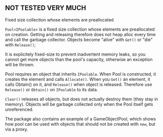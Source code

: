 ## NOT TESTED VERY MUCH

Fixed size collection whose elements are preallocated

`Pool<IPoolable>` is a fixed size collection whose elements are preallocated on creation.
Getting and releasing therefore does not heap alloc every time and call the garbage collector.
Objects become "alive" with `Get()` or "die" with `Release()`;

It is explicitely fixed-size to prevent inadvertent memory leaks, 
so you cannot get more objects than the pool's capacity, otherwise an exception will be thrown.

Pool requires an object that inherits `IPoolable`.
When Pool is constructed, it creates the element and calls `Allocate()`.
When you `Get()` an element, it calls Obtain() on it, and `Release()` when object is released.
Therefore use `Release()` or `Obtain()` on `IPoolable` to its data.

`Clear()` releases all objects, but does not actually destroy them (they stay in memory).
Objects will be garbage collected only when the Pool itself gets unreferenced.

The package also contains an example of a GameObjectPool, which shows how pool can be used with objects that should not be created with `new`, but via a proxy.
